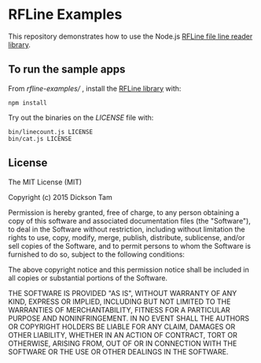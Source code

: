 
# RFLine Examples

This repository demonstrates how to use the Node.js [RFLine file line reader library](/dicksont/rfline).

## To run the sample apps

From *rfline-examples/* , install the [RFLine library](/dicksont/rfline) with:
```Shell
npm install
```

Try out the binaries on the *LICENSE* file with:
```Shell
bin/linecount.js LICENSE
bin/cat.js LICENSE
```

## License 

The MIT License (MIT)

Copyright (c) 2015 Dickson Tam

Permission is hereby granted, free of charge, to any person obtaining a copy
of this software and associated documentation files (the "Software"), to deal
in the Software without restriction, including without limitation the rights
to use, copy, modify, merge, publish, distribute, sublicense, and/or sell
copies of the Software, and to permit persons to whom the Software is
furnished to do so, subject to the following conditions:

The above copyright notice and this permission notice shall be included in all
copies or substantial portions of the Software.

THE SOFTWARE IS PROVIDED "AS IS", WITHOUT WARRANTY OF ANY KIND, EXPRESS OR
IMPLIED, INCLUDING BUT NOT LIMITED TO THE WARRANTIES OF MERCHANTABILITY,
FITNESS FOR A PARTICULAR PURPOSE AND NONINFRINGEMENT. IN NO EVENT SHALL THE
AUTHORS OR COPYRIGHT HOLDERS BE LIABLE FOR ANY CLAIM, DAMAGES OR OTHER
LIABILITY, WHETHER IN AN ACTION OF CONTRACT, TORT OR OTHERWISE, ARISING FROM,
OUT OF OR IN CONNECTION WITH THE SOFTWARE OR THE USE OR OTHER DEALINGS IN THE
SOFTWARE.

